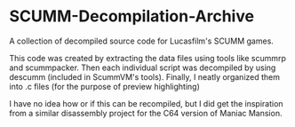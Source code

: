 # SCUMM-Decompilation-Archive
A collection of decompiled source code for Lucasfilm's SCUMM games.

This code was created by extracting the data files using tools like scummrp and scummpacker. Then each individual script was decompiled by using descumm (included in ScummVM's tools). Finally, I neatly organized them into .c files (for the purpose of preview highlighting)

I have no idea how or if this can be recompiled, but I did get the inspiration from a similar disassembly project for the C64 version of Maniac Mansion.